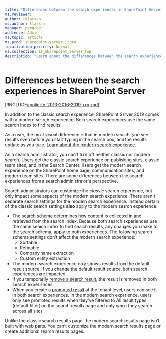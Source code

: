```yaml
---
title: "Differences between the search experiences in SharePoint Server"
ms.reviewer: 
author: tklarsen
ms.author: tlarsen
manager: pamgreen
audience: Admin
ms.topic: article
ms.prod: sharepoint-server-itpro
localization_priority: Normal
ms.collection: IT_Sharepoint_Server_Top
description: "Learn about the differences between the search experiences in SharePoint Server"
---
```


# Differences between the search experiences in SharePoint Server

[!INCLUDE[appliesto-2013-2016-2019-xxx-md](../includes/appliesto-2013-2016-2019-xxx-md.md)]

In addition to the classic search experience, SharePoint Server 2019 comes with a modern search experience. Both search experiences use the same search index to find results. 

As a user, the most visual difference is that in modern search, you see results even before you start typing in the search box, and the results update as you type. [Learn about the modern search experience](https://support.office.com/en-us/article/what-s-new-in-search-in-sharepoint-server-2019-public-preview-3f56ab51-f10f-4a34-a8c6-bfe02f44896d)​.

As a search administrator, you can’t turn off neither classic nor modern search. Users get the classic search experience on publishing sites, classic team sites, and in the Search Center. Users get the modern search experience on the SharePoint home page, communication sites, and modern team sites. There are some differences between the search experiences from a search administrator's perspective.

Search administrators can customize the *classic* search experience, but only impact some aspects of the modern search experience. There aren't separate search settings for the modern search experience. Instead certain of the classic search settings **also** apply to the modern search experience: 

- The [search schema](manage-the-search-schema.md) determines how content is collected in and retrieved from the search index. Because both search experiences use the same search index to find search results, any changes you make to the search schema, apply to both experiences. The following search schema settings don’t affect the modern search experience:
    - Sortable
    - Refinable 
    - Company name extraction
    - Custom entity extraction
- The modern search experience only shows results from the default result source. If you change the default [result source](configure-result-sources-for-search.md), both search experiences are impacted.
- If you temporarily [remove a search result](/sharepoint/search/delete-items-from-the-search-index-or-from-search-results#remove-an-item-from-the-search-results), the result is removed in both search experiences.
- When you create a [promoted result](manage-query-rules.md) at the tenant level, users can see it in both search experiences. In the modern search experience, users only see promoted results when they’ve filtered to All result types (default filter) on the search results page and only when they search across all sites.

Unlike the classic search results page, the modern search results page isn’t built with web parts. You can’t customize the modern search results page or create additional search results pages.






